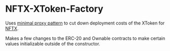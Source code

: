 # NFTX-XToken-Factory

Uses [minimal proxy pattern](https://github.com/optionality/clone-factory/blob/master/contracts/CloneFactory.sol#L30) to cut down deployment costs of the XToken for [NFTX](https://nftx.org/).

Makes a few changes to the ERC-20 and Ownable contracts to make certain values initializable outside of the constructor.
